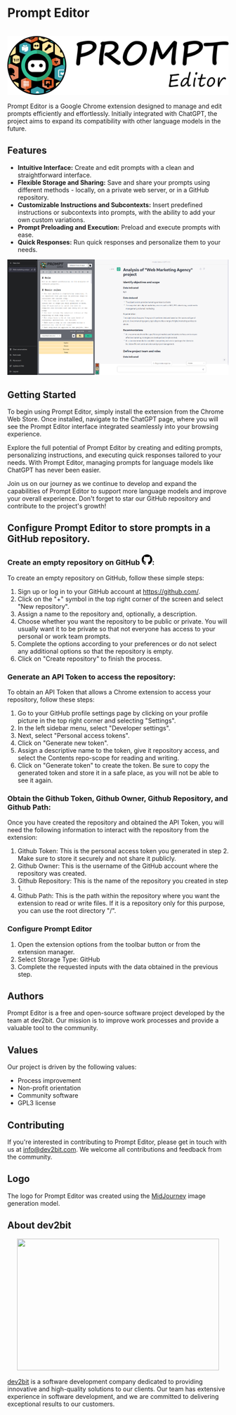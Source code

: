 # Prompt Editor

<p align="center">
  <br/>
  <img src="https://raw.githubusercontent.com/dev2bit/prompt-editor/master/assets/img/logo.png">
  <br/>
</p>

Prompt Editor is a Google Chrome extension designed to manage and edit prompts efficiently and effortlessly. Initially integrated with ChatGPT, the project aims to expand its compatibility with other language models in the future.

## Features
* **Intuitive Interface:** Create and edit prompts with a clean and straightforward interface.
* **Flexible Storage and Sharing:** Save and share your prompts using different methods - locally, on a private web server, or in a GitHub repository.
* **Customizable Instructions and Subcontexts:** Insert predefined instructions or subcontexts into prompts, with the ability to add your own custom variations.
* **Prompt Preloading and Execution:** Preload and execute prompts with ease.
* **Quick Responses:** Run quick responses and personalize them to your needs.

![Prompt Editor Capture](https://raw.githubusercontent.com/dev2bit/prompt-editor/master/assets/img/capture.png)

## Getting Started
To begin using Prompt Editor, simply install the extension from the Chrome Web Store. Once installed, navigate to the ChatGPT page, where you will see the Prompt Editor interface integrated seamlessly into your browsing experience.

Explore the full potential of Prompt Editor by creating and editing prompts, personalizing instructions, and executing quick responses tailored to your needs. With Prompt Editor, managing prompts for language models like ChatGPT has never been easier.

Join us on our journey as we continue to develop and expand the capabilities of Prompt Editor to support more language models and improve your overall experience. Don't forget to star our GitHub repository and contribute to the project's growth!


## Configure Prompt Editor to store prompts in a GitHub repository.

### Create an empty repository on GitHub <svg xmlns="http://www.w3.org/2000/svg" width="24" height="24" viewBox="0 0 24 24"><path d="M12 0c-6.626 0-12 5.373-12 12 0 5.302 3.438 9.8 8.207 11.387.599.111.793-.261.793-.577v-2.234c-3.338.726-4.033-1.416-4.033-1.416-.546-1.387-1.333-1.756-1.333-1.756-1.089-.745.083-.729.083-.729 1.205.084 1.839 1.237 1.839 1.237 1.07 1.834 2.807 1.304 3.492.997.107-.775.418-1.305.762-1.604-2.665-.305-5.467-1.334-5.467-5.931 0-1.311.469-2.381 1.236-3.221-.124-.303-.535-1.524.117-3.176 0 0 1.008-.322 3.301 1.23.957-.266 1.983-.399 3.003-.404 1.02.005 2.047.138 3.006.404 2.291-1.552 3.297-1.23 3.297-1.23.653 1.653.242 2.874.118 3.176.77.84 1.235 1.911 1.235 3.221 0 4.609-2.807 5.624-5.479 5.921.43.372.823 1.102.823 2.222v3.293c0 .319.192.694.801.576 4.765-1.589 8.199-6.086 8.199-11.386 0-6.627-5.373-12-12-12z"/></svg>:
To create an empty repository on GitHub, follow these simple steps:
1. Sign up or log in to your GitHub account at https://github.com/.
2. Click on the "+" symbol in the top right corner of the screen and select "New repository".
3. Assign a name to the repository and, optionally, a description.
4. Choose whether you want the repository to be public or private. You will usually want it to be private so that not everyone has access to your personal or work team prompts.
5. Complete the options according to your preferences or do not select any additional options so that the repository is empty.
6. Click on "Create repository" to finish the process.

### Generate an API Token to access the repository:
To obtain an API Token that allows a Chrome extension to access your repository, follow these steps:
1. Go to your GitHub profile settings page by clicking on your profile picture in the top right corner and selecting "Settings".
2. In the left sidebar menu, select "Developer settings".
3. Next, select "Personal access tokens".
4. Click on "Generate new token".
5. Assign a descriptive name to the token, give it repository access, and select the Contents repo-scope for reading and writing.
6. Click on "Generate token" to create the token. Be sure to copy the generated token and store it in a safe place, as you will not be able to see it again.

### Obtain the Github Token, Github Owner, Github Repository, and Github Path:
Once you have created the repository and obtained the API Token, you will need the following information to interact with the repository from the extension:
1. Github Token: This is the personal access token you generated in step 2. Make sure to store it securely and not share it publicly.
2. Github Owner: This is the username of the GitHub account where the repository was created.
3. Github Repository: This is the name of the repository you created in step 1.
4. Github Path: This is the path within the repository where you want the extension to read or write files. If it is a repository only for this purpose, you can use the root directory "/".

### Configure Prompt Editor
1. Open the extension options from the toolbar button or from the extension manager.
2. Select Storage Type: GitHub
3. Complete the requested inputs with the data obtained in the previous step.

## Authors

Prompt Editor is a free and open-source software project developed by the team at dev2bit. Our mission is to improve work processes and provide a valuable tool to the community.

## Values
Our project is driven by the following values:

* Process improvement
* Non-profit orientation
* Community software
* GPL3 license

## Contributing
If you're interested in contributing to Prompt Editor, please get in touch with us at info@dev2bit.com. We welcome all contributions and feedback from the community.

## Logo
The logo for Prompt Editor was created using the [MidJourney](https://www.midjourney.com/) image generation model.

## About dev2bit
<p align="center">
  <img width="460" height="300" src="https://dev2bit.com/wp-content/themes/lovecraft_child/assets/icons/dev2bit_monitor2.svg">
</p>

[dev2bit](https://dev2bit.com/) is a software development company dedicated to providing innovative and high-quality solutions to our clients. Our team has extensive experience in software development, and we are committed to delivering exceptional results to our customers.

